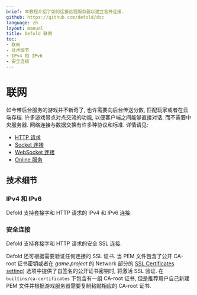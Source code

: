 ```yaml
---
brief: 本教程介绍了如何连接远程服务器以建立各种连接.
github: https://github.com/defold/doc
language: zh
layout: manual
title: Defold 联网
toc:
- 联网
- 技术细节
- IPv4 和 IPv6
- 安全连接
---
```


# 联网

如今带后台服务的游戏并不新奇了, 也许需要向后台传送分数, 匹配玩家或者在云端存档. 许多游戏带点对点交流的功能, 以便客户端之间能够直接对话, 而不需要中央服务器. 网络连接与数据交换有许多种协议和标准. 详情请见:

* [HTTP 请求](/zh/manuals/http-requests)
* [Socket 连接](/zh/manuals/socket-connections)
* [WebSocket 连接](/zh/manuals/websocket-connections)
* [Online 服务](/zh/manuals/online-services)


## 技术细节

### IPv4 和 IPv6

Defold 支持套接字和 HTTP 请求的 IPv4 和 IPv6 连接.

### 安全连接

Defold 支持套接字和 HTTP 请求的安全 SSL 连接.

Defold 还可根据需要验证任何连接的 SSL 证书. 当 PEM 文件包含了公开 CA-root 证书密钥或者在 *game.project* 的 Network 部分的 [SSL Certificates setting](/zh/manuals/project-settings/#network)) 选项中提供了自签名的公开证书密钥时, 将激活 SSL 验证. 在 `builtins/ca-certificates` 下包含有一组 CA-root 证书, 但是推荐用户自己新建 PEM 文件并根据游戏服务器需要复制粘贴相应的 CA-root 证书.